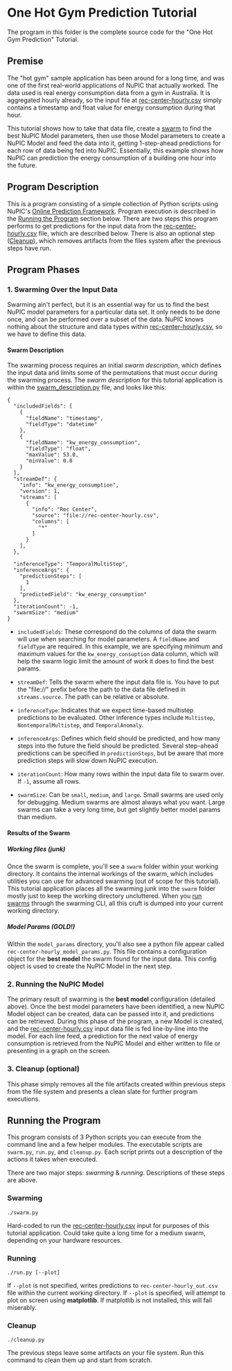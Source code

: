 # One Hot Gym Prediction Tutorial

The program in this folder is the complete source code for the "One Hot Gym Prediction" Tutorial.

## Premise

The "hot gym" sample application has been around for a long time, and was one of the first real-world applications of NuPIC that actually worked. The data used is real energy consumption data from a gym in Australia. It is aggregated hourly already, so the input file at [rec-center-hourly.csv](rec-center-hourly.csv) simply contains a timestamp and float value for energy consumption during that hour.

This tutorial shows how to take that data file, create a [swarm](https://github.com/numenta/nupic/wiki/Running-Swarms) to find the best NuPIC Model parameters, then use those Model parameters to create a NuPIC Model and feed the data into it, getting 1-step-ahead predictions for each row of data being fed into NuPIC. Essentially, this example shows how NuPIC can prediction the energy consumption of a building one hour into the future.

## Program Description

This is a program consisting of a simple collection of Python scripts using NuPIC's [Online Prediction Framework](https://github.com/numenta/nupic/wiki/Online-Prediction-Framework). Program execution is described in the [Running the Program](#running-the-program) section below. There are two steps this program performs to get predictions for the input data from the [rec-center-hourly.csv](rec-center-hourly.csv) file, which are described below. There is also an optional step ([Cleanup](#cleanup)), which removes artifacts from the files system after the previous steps have run.

## Program Phases

### 1. Swarming Over the Input Data

Swarming ain't perfect, but it is an essential way for us to find the best NuPIC model parameters for a particular data set. It only needs to be done once, and can be performed over a subset of the data. NuPIC knows nothing about the structure and data types within [rec-center-hourly.csv](rec-center-hourly.csv), so we have to define this data.

#### Swarm Description

The swarming process requires an initial _swarm description_, which defines the input data and limits some of the permutations that must occur during the swarming process. The _swarm description_ for this tutorial application is within the [swarm_description.py](swarm_description.py) file, and looks like this:

```
{
  "includedFields": [
    {
      "fieldName": "timestamp",
      "fieldType": "datetime"
    },
    {
      "fieldName": "kw_energy_consumption",
      "fieldType": "float",
      "maxValue": 53.0,
      "minValue": 0.0
    }
  ],
  "streamDef": {
    "info": "kw_energy_consumption",
    "version": 1,
    "streams": [
      {
        "info": "Rec Center",
        "source": "file://rec-center-hourly.csv",
        "columns": [
          "*"
        ]
      }
    ],
  },

  "inferenceType": "TemporalMultiStep",
  "inferenceArgs": {
    "predictionSteps": [
      1
    ],
    "predictedField": "kw_energy_consumption"
  },
  "iterationCount": -1,
  "swarmSize": "medium"
}
```

- `includedFields`: These correspond do the columns of data the swarm will use when searching for model parameters. A `fieldName` and `fieldType` are required. In this example, we are specifying minimum and maximum values for the `kw_energy_consuption` data column, which will help the swarm logic limit the amount of work it does to find the best params.

- `streamDef`: Tells the swarm where the input data file is. You have to put the "file://" prefix before the path to the data file defined in `streams.source`. The path can be relative or absolute.

- `inferenceType`: Indicates that we expect time-based multistep predictions to be evaluated. Other inference types include `Multistep`, `NontemporalMultistep`, and `TemporalAnomaly`.

- `inferenceArgs`: Defines which field should be predicted, and how many steps into the future the field should be predicted. Several step-ahead predictions can be specified in `predictionSteps`, but be aware that more prediction steps will slow down NuPIC execution.

- `iterationCount`: How many rows within the input data file to swarm over. If `-1`, assume all rows.

- `swarmSize`: Can be `small`, `medium`, and `large`. Small swarms are used only for debugging. Medium swarms are almost always what you want. Large swarms can take a very long time, but get slightly better model params than medium.

#### Results of the Swarm

##### Working files (junk)
Once the swarm is complete, you'll see a `swarm` folder within your working directory. It contains the internal workings of the swarm, which includes utilities you can use for advanced swarming (out of scope for this tutorial). This tutorial application places all the swarming junk into the `swarm` folder mostly just to keep the working directory uncluttered. When you [run swarms](https://github.com/numenta/nupic/wiki/Running-Swarms) through the swarming CLI, all this cruft is dumped into your current working directory.

##### Model Params (GOLD!)
Within the `model_params` directory, you'll also see a python file appear called `rec-center-hourly_model_params.py`. This file contains a configuration object for the **best model** the swarm found for the input data. This config object is used to create the NuPIC Model in the next step.

### 2. Running the NuPIC Model

The primary result of swarming is the **best model** configuration (detailed above). Once the best model parameters have been identified, a new NuPIC Model object can be created, data can be passed into it, and predictions can be retrieved. During this phase of the program, a new Model is created, and the [rec-center-hourly.csv](rec-center-hourly.csv) input data file is fed line-by-line into the model. For each line feed, a prediction for the next value of energy consumption is retrieved from the NuPIC Model and either written to file or presenting in a graph on the screen.

### 3. Cleanup (optional)

This phase simply removes all the file artifacts created within previous steps from the file system and presents a clean slate for further program executions.

## Running the Program

This program consists of 3 Python scripts you can execute from the command line and a few helper modules. The executable scripts are `swarm.py`, `run.py`, and `cleanup.py`. Each script prints out a description of the actions it takes when executed.

There are two major steps: _swarming_ & _running_. Descriptions of these steps are above.

### Swarming

    ./swarm.py

Hard-coded to run the [rec-center-hourly.csv](rec-center-hourly.csv) input for purposes of this tutorial application. Could take quite a long time for a medium swarm, depending on your hardware resources.

### Running

    ./run.py [--plot]

If `--plot` is not specified, writes predictions to `rec-center-hourly_out.csv` file within the current working directory. If `--plot` is specified, will attempt to plot on screen using **matplotlib**. If matplotlib is not installed, this will fail miserably.

### Cleanup

    ./cleanup.py

The previous steps leave some artifacts on your file system. Run this command to clean them up and start from scratch.
